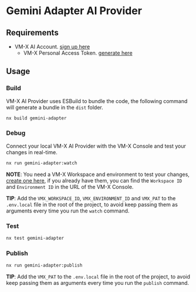 # Gemini Adapter AI Provider

## Requirements

- VM-X AI Account. [sign up here](https://console.vm-x.ai/)
  - VM-X Personal Access Token. [generate here](https://console.vm-x.ai/account/profile)

## Usage

### Build

VM-X AI Provider uses ESBuild to bundle the code, the following command will generate a bundle in the `dist` folder.

```bash
nx build gemini-adapter
```

### Debug

Connect your local VM-X AI Provider with the VM-X Console and test your changes in real-time.

```bash
nx run gemini-adapter:watch
```

**NOTE**: You need a VM-X Workspace and environment to test your changes, [create one here](https://console.vm-x.ai/getting-started), if you already have them, you can find the `Workspace ID` and `Environment ID` in the URL of the VM-X Console.

**TIP**: Add the `VMX_WORKSPACE_ID`, `VMX_ENVIRONMENT_ID` and `VMX_PAT` to the `.env.local` file in the root of the project, to avoid keep passing them as arguments every time you run the `watch` command.

### Test

```bash
nx test gemini-adapter
```

### Publish

```bash
nx run gemini-adapter:publish
```

**TIP**: Add the `VMX_PAT` to the `.env.local` file in the root of the project, to avoid keep passing them as arguments every time you run the `publish` command.
